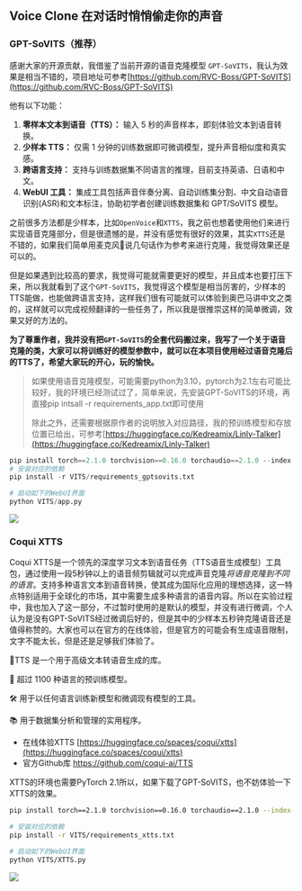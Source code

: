 ## Voice Clone 在对话时悄悄偷走你的声音

### GPT-SoVITS（推荐）

感谢大家的开源贡献，我借鉴了当前开源的语音克隆模型 `GPT-SoVITS`，我认为效果是相当不错的，项目地址可参考[https://github.com/RVC-Boss/GPT-SoVITS](https://github.com/RVC-Boss/GPT-SoVITS)

他有以下功能：

1. **零样本文本到语音（TTS）：** 输入 5 秒的声音样本，即刻体验文本到语音转换。
2. **少样本 TTS：** 仅需 1 分钟的训练数据即可微调模型，提升声音相似度和真实感。
3. **跨语言支持：** 支持与训练数据集不同语言的推理，目前支持英语、日语和中文。
4. **WebUI 工具：** 集成工具包括声音伴奏分离、自动训练集分割、中文自动语音识别(ASR)和文本标注，协助初学者创建训练数据集和 GPT/SoVITS 模型。

之前很多方法都是少样本，比如`OpenVoice`和`XTTS`，我之前也想着使用他们来进行实现语音克隆部分，但是很遗憾的是，并没有感觉有很好的效果，其实`XTTS`还是不错的，如果我们简单用麦克风🎤说几句话作为参考来进行克隆，我觉得效果还是可以的。

但是如果遇到比较高的要求，我觉得可能就需要更好的模型，并且成本也要打压下来，所以我就看到了这个`GPT-SoVITS`，我觉得这个模型是相当厉害的，少样本的TTS能做，也能做跨语言支持，这样我们很有可能就可以体验到奥巴马讲中文之类的，这样就可以完成视频翻译的一些任务了，所以我是很推崇这样的简单微调，效果又好的方法的。

**为了尊重作者，我并没有把`GPT-SoVITS`的全套代码搬过来，我写了一个关于语音克隆的类，大家可以将训练好的模型参数中，就可以在本项目使用经过语音克隆后的TTS了，希望大家玩的开心，玩的愉快。**



> 如果使用语音克隆模型，可能需要python为3.10，pytorch为2.1左右可能比较好，我的环境已经测试过了，简单来说，先安装GPT-SoVITS的环境，再直接pip intsall -r requirements_app.txt即可使用
>
> 除此之外，还需要根据原作者的说明放入对应路径，我的预训练模型和存放位置已给出，可参考[https://huggingface.co/Kedreamix/Linly-Talker](https://huggingface.co/Kedreamix/Linly-Talker)

```python
pip install torch==2.1.0 torchvision==0.16.0 torchaudio==2.1.0 --index-url https://download.pytorch.org/whl/cu118
# 安装对应的依赖
pip install -r VITS/requirements_gptsovits.txt

# 启动如下的WebUI界面
python VITS/app.py 
```

![](../docs/GPT-SoVITS.png)

### Coqui XTTS

Coqui XTTS是一个领先的深度学习文本到语音任务（TTS语音生成模型）工具包，通过使用一段5秒钟以上的语音频剪辑就可以完成声音克隆*将语音克隆到不同的语言*。支持多种语言文本到语音转换，使其成为国际化应用的理想选择，这一特点特别适用于全球化的市场，其中需要生成多种语言的语音内容。所以在实验过程中，我也加入了这一部分，不过暂时使用的是默认的模型，并没有进行微调，个人认为是没有GPT-SoVITS经过微调后好的，但是其中的少样本五秒钟克隆语音还是值得称赞的。大家也可以在官方的在线体验，但是官方的可能会有生成语音限制，文字不能太长，但是还是足够我们体验了。

🐸TTS 是一个用于高级文本转语音生成的库。

🚀 超过 1100 种语言的预训练模型。

🛠️ 用于以任何语言训练新模型和微调现有模型的工具。

📚 用于数据集分析和管理的实用程序。

- 在线体验XTTS [https://huggingface.co/spaces/coqui/xtts](https://huggingface.co/spaces/coqui/xtts)
- 官方Github库 https://github.com/coqui-ai/TTS

XTTS的环境也需要PyTorch 2.1所以，如果下载了GPT-SoVITS，也不妨体验一下XTTS的效果。

```bash
pip install torch==2.1.0 torchvision==0.16.0 torchaudio==2.1.0 --index-url https://download.pytorch.org/whl/cu118

# 安装对应的依赖
pip install -r VITS/requirements_xtts.txt

# 启动如下的WebUI界面
python VITS/XTTS.py
```

![](../docs/XTTS.png)


